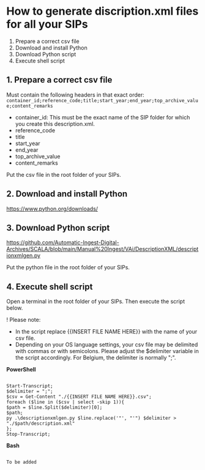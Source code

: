 # How to generate discription.xml files for all your SIPs

1. Prepare a correct csv file
2. Download and install Python
3. Download Python script
4. Execute shell script

## 1. Prepare a correct csv file

Must contain the following headers in that exact order:
`container_id;reference_code;title;start_year;end_year;top_archive_value;content_remarks`

- container_id: This must be the exact name of the SIP folder for which you create this description.xml.
- reference_code
- title
- start_year
- end_year
- top_archive_value
- content_remarks

Put the csv file in the root folder of your SIPs.

## 2. Download and install Python

https://www.python.org/downloads/

## 3. Download Python script

https://github.com/Automatic-Ingest-Digital-Archives/SCALA/blob/main/Manual%20Ingest/VAi/DescriptionXML/descriptionxmlgen.py

Put the python file in the root folder of your SIPs.

## 4. Execute shell script

Open a terminal in the root folder of your SIPs. Then execute the script below.

! Please note:

- In the script replace {{INSERT FILE NAME HERE}} with the name of your csv file.
- Depending on your OS language settings, your csv file may be delimited with commas or with semicolons. Please adjust the $delimiter variable in the script accordingly. For Belgium, the delimiter is normally ";".

<b>PowerShell</b>

<code>
Start-Transcript;
$delimiter = ";";
$csv = Get-Content "./{{INSERT FILE NAME HERE}}.csv";
foreach ($line in ($csv | select -skip 1)){
$path = $line.Split($delimiter)[0];
$path;
py .\descriptionxmlgen.py $line.replace('"', "'") $delimiter > "./$path/description.xml"
};
Stop-Transcript;
</code>


<b>Bash</b>

<code>
To be added
</code>
